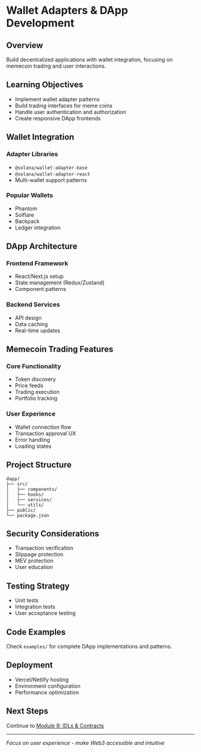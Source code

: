 # Wallet Adapters & DApp Development

## Overview
Build decentralized applications with wallet integration, focusing on memecoin trading and user interactions.

## Learning Objectives
- Implement wallet adapter patterns
- Build trading interfaces for meme coins
- Handle user authentication and authorization
- Create responsive DApp frontends

## Wallet Integration

### Adapter Libraries
- `@solana/wallet-adapter-base`
- `@solana/wallet-adapter-react`
- Multi-wallet support patterns

### Popular Wallets
- Phantom
- Solflare
- Backpack
- Ledger integration

## DApp Architecture

### Frontend Framework
- React/Next.js setup
- State management (Redux/Zustand)
- Component patterns

### Backend Services
- API design
- Data caching
- Real-time updates

## Memecoin Trading Features

### Core Functionality
- Token discovery
- Price feeds
- Trading execution
- Portfolio tracking

### User Experience
- Wallet connection flow
- Transaction approval UX
- Error handling
- Loading states

## Project Structure
```
dapp/
├── src/
│   ├── components/
│   ├── hooks/
│   ├── services/
│   └── utils/
├── public/
└── package.json
```

## Security Considerations
- Transaction verification
- Slippage protection
- MEV protection
- User education

## Testing Strategy
- Unit tests
- Integration tests
- User acceptance testing

## Code Examples
Check `examples/` for complete DApp implementations and patterns.

## Deployment
- Vercel/Netlify hosting
- Environment configuration
- Performance optimization

## Next Steps
Continue to [Module 9: IDLs & Contracts](../09-idls-contracts/)

---
*Focus on user experience - make Web3 accessible and intuitive*
